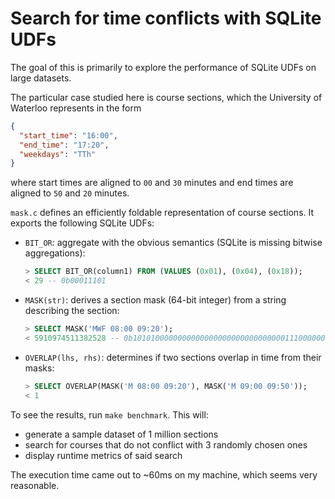 Search for time conflicts with SQLite UDFs
==========================================

The goal of this is primarily to explore the performance of SQLite UDFs on large datasets.

The particular case studied here is course sections, which the University of Waterloo represents in the form
```json
{
  "start_time": "16:00",
  "end_time": "17:20",
  "weekdays": "TTh"
}
```
where start times are aligned to `00` and `30` minutes and end times are aligned to `50` and `20` minutes.

`mask.c` defines an efficiently foldable representation of course sections.
It exports the following SQLite UDFs:

* `BIT_OR`: aggregate with the obvious semantics (SQLite is missing bitwise aggregations):
  ```sql
  > SELECT BIT_OR(column1) FROM (VALUES (0x01), (0x04), (0x18));
  < 29 -- 0b00011101
  ```
* `MASK(str)`: derives a section mask (64-bit integer) from a string describing the section:
  ```sql
  > SELECT MASK('MWF 08:00 09:20');
  < 5910974511382528 -- 0b10101000000000000000000000000000001110000000000000000
  ```
* `OVERLAP(lhs, rhs)`: determines if two sections overlap in time from their masks:
  ```sql
  > SELECT OVERLAP(MASK('M 08:00 09:20'), MASK('M 09:00 09:50'));
  < 1
  ```

To see the results, run `make benchmark`. This will:

* generate a sample dataset of 1 million sections
* search for courses that do not conflict with 3 randomly chosen ones
* display runtime metrics of said search

The execution time came out to ~60ms on my machine, which seems very reasonable.
